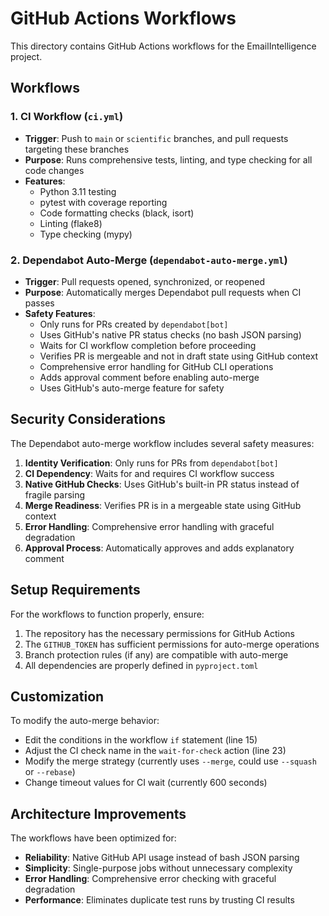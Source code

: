 # GitHub Actions Workflows

This directory contains GitHub Actions workflows for the EmailIntelligence project.

## Workflows

### 1. CI Workflow (`ci.yml`)
- **Trigger**: Push to `main` or `scientific` branches, and pull requests targeting these branches
- **Purpose**: Runs comprehensive tests, linting, and type checking for all code changes
- **Features**:
  - Python 3.11 testing
  - pytest with coverage reporting
  - Code formatting checks (black, isort)
  - Linting (flake8)
  - Type checking (mypy)

### 2. Dependabot Auto-Merge (`dependabot-auto-merge.yml`)
- **Trigger**: Pull requests opened, synchronized, or reopened
- **Purpose**: Automatically merges Dependabot pull requests when CI passes
- **Safety Features**:
  - Only runs for PRs created by `dependabot[bot]`
  - Uses GitHub's native PR status checks (no bash JSON parsing)
  - Waits for CI workflow completion before proceeding
  - Verifies PR is mergeable and not in draft state using GitHub context
  - Comprehensive error handling for GitHub CLI operations
  - Adds approval comment before enabling auto-merge
  - Uses GitHub's auto-merge feature for safety

## Security Considerations

The Dependabot auto-merge workflow includes several safety measures:
1. **Identity Verification**: Only runs for PRs from `dependabot[bot]`
2. **CI Dependency**: Waits for and requires CI workflow success
3. **Native GitHub Checks**: Uses GitHub's built-in PR status instead of fragile parsing
4. **Merge Readiness**: Verifies PR is in a mergeable state using GitHub context
5. **Error Handling**: Comprehensive error handling with graceful degradation
6. **Approval Process**: Automatically approves and adds explanatory comment

## Setup Requirements

For the workflows to function properly, ensure:
1. The repository has the necessary permissions for GitHub Actions
2. The `GITHUB_TOKEN` has sufficient permissions for auto-merge operations
3. Branch protection rules (if any) are compatible with auto-merge
4. All dependencies are properly defined in `pyproject.toml`

## Customization

To modify the auto-merge behavior:
- Edit the conditions in the workflow `if` statement (line 15)
- Adjust the CI check name in the `wait-for-check` action (line 23)
- Modify the merge strategy (currently uses `--merge`, could use `--squash` or `--rebase`)
- Change timeout values for CI wait (currently 600 seconds)

## Architecture Improvements

The workflows have been optimized for:
- **Reliability**: Native GitHub API usage instead of bash JSON parsing
- **Simplicity**: Single-purpose jobs without unnecessary complexity
- **Error Handling**: Comprehensive error checking with graceful degradation
- **Performance**: Eliminates duplicate test runs by trusting CI results